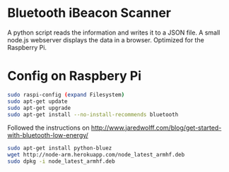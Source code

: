# Bluetooth iBeacon Scanner
A python script reads the information and writes it to a JSON file. A small node.js webserver displays the data in a browser. Optimized for the Raspberry Pi.

# Config on Raspbery Pi
```sh
sudo raspi-config (expand Filesystem)
sudo apt-get update
sudo apt-get upgrade
sudo apt-get install --no-install-recommends bluetooth
```
Followed the instructions on http://www.jaredwolff.com/blog/get-started-with-bluetooth-low-energy/

```sh
sudo apt-get install python-bluez
wget http://node-arm.herokuapp.com/node_latest_armhf.deb
sudo dpkg -i node_latest_armhf.deb
```
